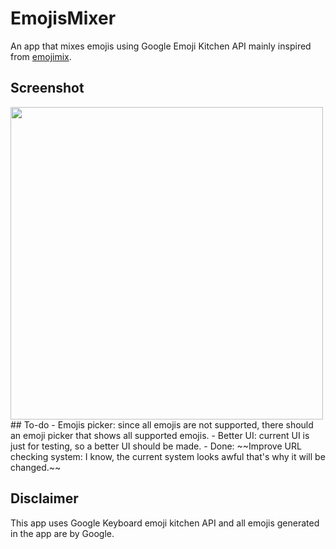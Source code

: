 # EmojisMixer
 An app that mixes emojis using Google Emoji Kitchen API mainly inspired from [emojimix](https://tikolu.net/emojimix/).

## Screenshot
<img src="/screenshots/emojismixer.gif" width="500">
## To-do
 - Emojis picker: since all emojis are not supported, there should an emoji picker that shows all supported emojis.
 - Better UI: current UI is just for testing, so a better UI should be made.
 - Done: ~~Improve URL checking system: I know, the current system looks awful that's why it will be changed.~~

## Disclaimer
This app uses Google Keyboard emoji kitchen API and all emojis generated in the app are by Google.
